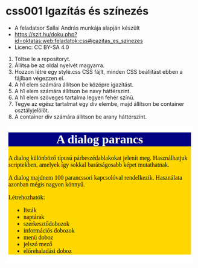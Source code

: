 # css001  Igazítás és színezés
* A feladatsor Sallai András munkája alapján készült
* https://szit.hu/doku.php?id=oktatas:web:feladatok:css#igazitas_es_szinezes
* Licenc: CC BY-SA 4.0


1. Töltse le a repositoryt.
2. Állítsa be az oldal nyelvét magyarra.
3. Hozzon létre egy style.css CSS fájlt, minden CSS beállítást ebben a fájlban végezzen el.
4. A h1 elem számára állítson be középre igazítást.
6. A h1 elem számára állítson be navy háttérszínt.
7. A h1 elem szöveges tartalma legyen fehér színű.
8. Tegye az egész tartalmat egy div elembe, majd állítson be container osztályjelölőt.
9. A container div számára állítson be arany háttérszínt.

![](minta_0001.png)
